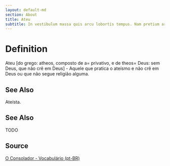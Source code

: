 ```yaml
---
layout: default-md
section: About
title: Ateu
subtitle: In vestibulum massa quis arcu lobortis tempus. Nam pretium arcu in odio vulputate luctus.
---
```


# Definition
Ateu [do grego: atheos, composto de a= privativo, e de theos= Deus: sem Deus, que não crê em Deus] - Aquele que pratica o ateísmo e não crê em Deus ou que não segue religião alguma.

## See Also
Ateísta.

## See Also
TODO

## Source
[O Consolador - Vocabulário (pt-BR)](http://www.oconsolador.com.br/linkfixo/vocabulario/principal.html)
